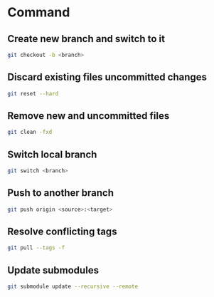 # Command
## Create new branch and switch to it
```bash
git checkout -b <branch>
```
## Discard existing files uncommitted changes
```bash
git reset --hard
```
## Remove new and uncommitted files
```bash
git clean -fxd
```
## Switch local branch
```bash
git switch <branch>
```
## Push to another branch
```bash
git push origin <source>:<target>
```
## Resolve conflicting tags
```bash
git pull --tags -f
```
## Update submodules
```bash
git submodule update --recursive --remote
```